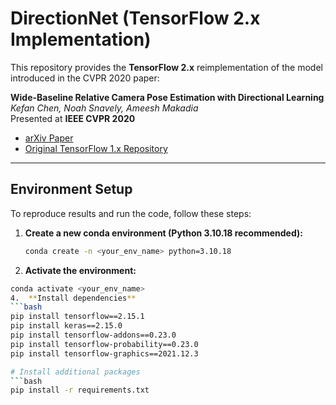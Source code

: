 # DirectionNet (TensorFlow 2.x Implementation)

This repository provides the **TensorFlow 2.x** reimplementation of the model introduced in the CVPR 2020 paper:

**Wide-Baseline Relative Camera Pose Estimation with Directional Learning**  
*Kefan Chen, Noah Snavely, Ameesh Makadia*  
Presented at **IEEE CVPR 2020**

- [arXiv Paper](https://arxiv.org/abs/2106.03336)  
- [Original TensorFlow 1.x Repository](https://github.com/arthurchen0518/DirectionNet.git)  

---

## Environment Setup

To reproduce results and run the code, follow these steps:

1. **Create a new conda environment (Python 3.10.18 recommended):**
   ```bash
   conda create -n <your_env_name> python=3.10.18
2.	**Activate the environment:**
   ```bash
   conda activate <your_env_name>
4.	**Install dependencies**
   ```bash
   pip install tensorflow==2.15.1
   pip install keras==2.15.0
   pip install tensorflow-addons==0.23.0
   pip install tensorflow-probability==0.23.0
   pip install tensorflow-graphics==2021.12.3

# Install additional packages
   ```bash
   pip install -r requirements.txt


